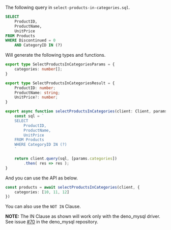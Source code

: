 The following query in `select-products-in-categories.sql`.

```sql
SELECT 
    ProductID, 
    ProductName, 
    UnitPrice
FROM Products
WHERE Discontinued = 0
    AND CategoryID IN (?)
```

Will generate the following types and functions.

```typescript
export type SelectProductsInCategoriesParams = {
    categories: number[];
}

export type SelectProductsInCategoriesResult = {
    ProductID: number;
    ProductName: string;
    UnitPrice?: number;
}

export async function selectProductsInCategories(client: Client, params: SelectProductsInCategoriesParams) : Promise<SelectProductsInCategoriesResult[]> {
    const sql = `
    SELECT 
        ProductID, 
        ProductName, 
        UnitPrice
    FROM Products
    WHERE CategoryID IN (?)
    `

    return client.query(sql, [params.categories])
        .then( res => res );
}
```

And you can use the API as below.

```typescript
const products = await selectProductsInCategories(client, {
    categories: [10, 11, 12]
})
```

You can also use the `NOT IN` Clause.

**NOTE:** The IN Clause as shown will work only with the deno_mysql driver. See issue [#70](https://github.com/manyuanrong/deno_mysql/issues/70) in the deno_mysql repository. 

